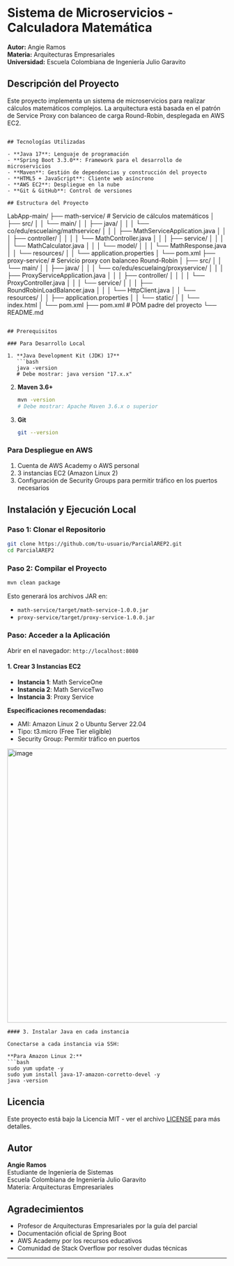 # Sistema de Microservicios - Calculadora Matemática

**Autor:** Angie Ramos  
**Materia:** Arquitecturas Empresariales  
**Universidad:** Escuela Colombiana de Ingeniería Julio Garavito

## Descripción del Proyecto

Este proyecto implementa un sistema de microservicios para realizar cálculos matemáticos complejos. La arquitectura está basada en el patrón de Service Proxy con balanceo de carga Round-Robin, desplegada en AWS EC2.

```

## Tecnologías Utilizadas

- **Java 17**: Lenguaje de programación
- **Spring Boot 3.3.0**: Framework para el desarrollo de microservicios
- **Maven**: Gestión de dependencias y construcción del proyecto
- **HTML5 + JavaScript**: Cliente web asíncrono
- **AWS EC2**: Despliegue en la nube
- **Git & GitHub**: Control de versiones

## Estructura del Proyecto

```
LabApp-main/
├── math-service/              # Servicio de cálculos matemáticos
│   ├── src/
│   │   └── main/
│   │       ├── java/
│   │       │   └── co/edu/escuelaing/mathservice/
│   │       │       ├── MathServiceApplication.java
│   │       │       ├── controller/
│   │       │       │   └── MathController.java
│   │       │       ├── service/
│   │       │       │   └── MathCalculator.java
│   │       │       └── model/
│   │       │           └── MathResponse.java
│   │       └── resources/
│   │           └── application.properties
│   └── pom.xml
├── proxy-service/             # Servicio proxy con balanceo Round-Robin
│   ├── src/
│   │   └── main/
│   │       ├── java/
│   │       │   └── co/edu/escuelaing/proxyservice/
│   │       │       ├── ProxyServiceApplication.java
│   │       │       ├── controller/
│   │       │       │   └── ProxyController.java
│   │       │       └── service/
│   │       │           ├── RoundRobinLoadBalancer.java
│   │       │           └── HttpClient.java
│   │       └── resources/
│   │           ├── application.properties
│   │           └── static/
│   │               └── index.html
│   └── pom.xml
├── pom.xml                    # POM padre del proyecto
└── README.md
```

## Prerequisitos

### Para Desarrollo Local

1. **Java Development Kit (JDK) 17**
   ```bash
   java -version
   # Debe mostrar: java version "17.x.x"
   ```

2. **Maven 3.6+**
   ```bash
   mvn -version
   # Debe mostrar: Apache Maven 3.6.x o superior
   ```

3. **Git**
   ```bash
   git --version
   ```

### Para Despliegue en AWS

1. Cuenta de AWS Academy o AWS personal
2. 3 instancias EC2 (Amazon Linux 2)
3. Configuración de Security Groups para permitir tráfico en los puertos necesarios

## Instalación y Ejecución Local

### Paso 1: Clonar el Repositorio

```bash
git clone https://github.com/tu-usuario/ParcialAREP2.git
cd ParcialAREP2
```

### Paso 2: Compilar el Proyecto

```bash
mvn clean package
```

Esto generará los archivos JAR en:
- `math-service/target/math-service-1.0.0.jar`
- `proxy-service/target/proxy-service-1.0.0.jar`

### Paso: Acceder a la Aplicación

Abrir en el navegador: `http://localhost:8080`

#### 1. Crear 3 Instancias EC2

- **Instancia 1**: Math ServiceOne
- **Instancia 2**: Math ServiceTwo
- **Instancia 3**: Proxy Service

**Especificaciones recomendadas:**
- AMI: Amazon Linux 2 o Ubuntu Server 22.04
- Tipo: t3.micro (Free Tier eligible)
- Security Group: Permitir tráfico en puertos
  
<img width="1365" height="628" alt="image" src="https://github.com/user-attachments/assets/ff85506d-c8ce-432a-a7b8-1f7bdef252fa" />

```
#### 3. Instalar Java en cada instancia

Conectarse a cada instancia via SSH:

**Para Amazon Linux 2:**
```bash
sudo yum update -y
sudo yum install java-17-amazon-corretto-devel -y
java -version
```
## Licencia

Este proyecto está bajo la Licencia MIT - ver el archivo [LICENSE](LICENSE) para más detalles.

## Autor

**Angie Ramos**  
Estudiante de Ingeniería de Sistemas  
Escuela Colombiana de Ingeniería Julio Garavito  
Materia: Arquitecturas Empresariales

## Agradecimientos

- Profesor de Arquitecturas Empresariales por la guía del parcial
- Documentación oficial de Spring Boot
- AWS Academy por los recursos educativos
- Comunidad de Stack Overflow por resolver dudas técnicas

---
